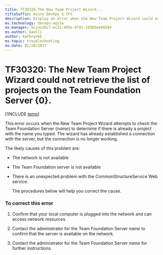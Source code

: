 ```yaml
---
title: TF30320-The New Team Project Wizard...
titleSuffix: Azure DevOps & TFS
description: Display an error when the New Team Project Wizard could not retrieve the list of projects on the Team Foundation Server.
ms.technology: devops-agile
ms.manager: mijacobs7-ec21-465e-878c-1d303ee60284
ms.author: kaelli
author: KathrynEE
ms.topic: troubleshooting
ms.date: 01/20/2017
---
```


# TF30320: The New Team Project Wizard could not retrieve the list of projects on the Team Foundation Server {0}.

[!INCLUDE [temp](../../includes/version-vsts-tfs-all-versions.md)]

This error occurs when the New Team Project Wizard attempts to check the Team Foundation Server {*name*} to determine if there is already a project with the name you typed. The wizard has already established a connection with the server, but the connection is no longer working.  
  
 The likely causes of this problem are:  
  
- The network is not available    
- The Team Foundation server is not available    
- There is an unexpected problem with the CommonStructureService Web service.  
  
  The procedures below will help you correct the cause.  
  
### To correct this error  
  
1.  Confirm that your local computer is plugged into the network and can access network resources.  
  
2.  Contact the administrator for the Team Foundation Server *name* to confirm that the server is available on the network.  
  
3.  Contact the administrator for the Team Foundation Server *name* for further instructions.